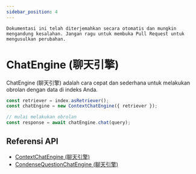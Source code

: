 ```yaml
---
sidebar_position: 4
---
```


`Dokumentasi ini telah diterjemahkan secara otomatis dan mungkin mengandung kesalahan. Jangan ragu untuk membuka Pull Request untuk mengusulkan perubahan.`

# ChatEngine (聊天引擎)

ChatEngine (聊天引擎) adalah cara cepat dan sederhana untuk melakukan obrolan dengan data di indeks Anda.

```typescript
const retriever = index.asRetriever();
const chatEngine = new ContextChatEngine({ retriever });

// mulai melakukan obrolan
const response = await chatEngine.chat(query);
```

## Referensi API

- [ContextChatEngine (聊天引擎)](../../api/classes/ContextChatEngine.md)
- [CondenseQuestionChatEngine (聊天引擎)](../../api/classes/ContextChatEngine.md)
